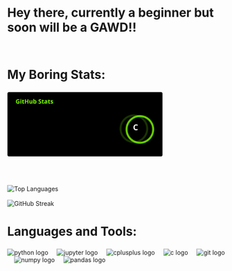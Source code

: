 # Hey there, currently a beginner but soon will be a GAWD!!

<br clear="both">

###

<h1 align="left">My Boring Stats:</h1>

###

<div align="left">

<!-- GitHub Stats -->
<img src="stats.svg" height="150" alt="GitHub Stats" />

<br><br>

<!-- Top Languages -->
<img src="https://github-readme-stats.vercel.app/api/top-langs?username=MananJain39&locale=en&hide_title=false&layout=compact&card_width=300&langs_count=5&theme=chartreuse-dark&hide_border=true" height="150" alt="Top Languages" />
<br><br>

<!-- GitHub Streak -->
<img src="https://streak-stats.demolab.com?user=MananJain39&locale=en&mode=daily&theme=chartreuse-dark&hide_border=true&border_radius=5" height="150" alt="GitHub Streak" />

</div>

<!--START_SECTION:waka-->
<!--END_SECTION:waka-->

###

<h1 align="left">Languages and Tools:</h1>

###

<div align="left">
  <img src="https://cdn.jsdelivr.net/gh/devicons/devicon/icons/python/python-original.svg" height="40" alt="python logo" />
  <img width="12" />
  <img src="https://cdn.jsdelivr.net/gh/devicons/devicon/icons/jupyter/jupyter-original-wordmark.svg" height="40" alt="jupyter logo" />
  <img width="12" />
  <img src="https://cdn.jsdelivr.net/gh/devicons/devicon/icons/cplusplus/cplusplus-original.svg" height="40" alt="cplusplus logo" />
  <img width="12" />
  <img src="https://cdn.jsdelivr.net/gh/devicons/devicon/icons/c/c-original.svg" height="40" alt="c logo" />
  <img width="12" />
  <img src="https://cdn.jsdelivr.net/gh/devicons/devicon/icons/git/git-original.svg" height="40" alt="git logo" />
  <img width="12" />
  <img src="https://cdn.jsdelivr.net/gh/devicons/devicon/icons/numpy/numpy-original-wordmark.svg" height="40" alt="numpy logo" />
  <img width="12" />
  <img src="https://cdn.jsdelivr.net/gh/devicons/devicon/icons/pandas/pandas-original-wordmark.svg" height="40" alt="pandas logo" />
</div>

###
